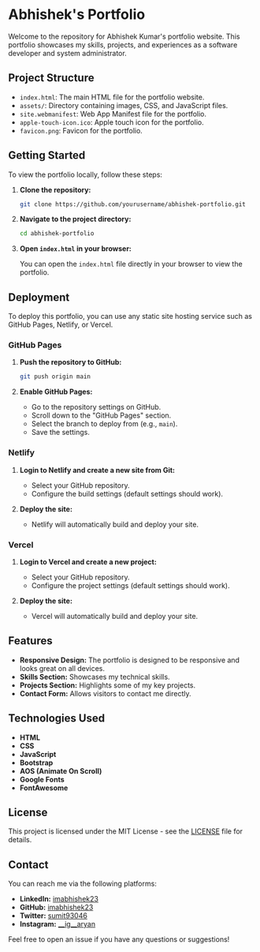 # Abhishek's Portfolio

Welcome to the repository for Abhishek Kumar's portfolio website. This portfolio showcases my skills, projects, and experiences as a software developer and system administrator.

## Project Structure

- `index.html`: The main HTML file for the portfolio website.
- `assets/`: Directory containing images, CSS, and JavaScript files.
- `site.webmanifest`: Web App Manifest file for the portfolio.
- `apple-touch-icon.ico`: Apple touch icon for the portfolio.
- `favicon.png`: Favicon for the portfolio.

## Getting Started

To view the portfolio locally, follow these steps:

1. **Clone the repository:**

    ```sh
    git clone https://github.com/yourusername/abhishek-portfolio.git
    ```

2. **Navigate to the project directory:**

    ```sh
    cd abhishek-portfolio
    ```

3. **Open `index.html` in your browser:**

    You can open the `index.html` file directly in your browser to view the portfolio.

## Deployment

To deploy this portfolio, you can use any static site hosting service such as GitHub Pages, Netlify, or Vercel.

### GitHub Pages

1. **Push the repository to GitHub:**

    ```sh
    git push origin main
    ```

2. **Enable GitHub Pages:**

    - Go to the repository settings on GitHub.
    - Scroll down to the "GitHub Pages" section.
    - Select the branch to deploy from (e.g., `main`).
    - Save the settings.

### Netlify

1. **Login to Netlify and create a new site from Git:**

    - Select your GitHub repository.
    - Configure the build settings (default settings should work).

2. **Deploy the site:**

    - Netlify will automatically build and deploy your site.

### Vercel

1. **Login to Vercel and create a new project:**

    - Select your GitHub repository.
    - Configure the project settings (default settings should work).

2. **Deploy the site:**

    - Vercel will automatically build and deploy your site.

## Features

- **Responsive Design:** The portfolio is designed to be responsive and looks great on all devices.
- **Skills Section:** Showcases my technical skills.
- **Projects Section:** Highlights some of my key projects.
- **Contact Form:** Allows visitors to contact me directly.

## Technologies Used

- **HTML**
- **CSS**
- **JavaScript**
- **Bootstrap**
- **AOS (Animate On Scroll)**
- **Google Fonts**
- **FontAwesome**

## License

This project is licensed under the MIT License - see the [LICENSE](LICENSE) file for details.

## Contact

You can reach me via the following platforms:

- **LinkedIn:** [imabhishek23](https://www.linkedin.com/in/imabhishek23/)
- **GitHub:** [imabhishek23](https://github.com/imabhishek23)
- **Twitter:** [sumit93046](https://x.com/sumit93046)
- **Instagram:** [__ig__aryan](https://www.instagram.com/__ig__aryan/?hl=en)

Feel free to open an issue if you have any questions or suggestions!
